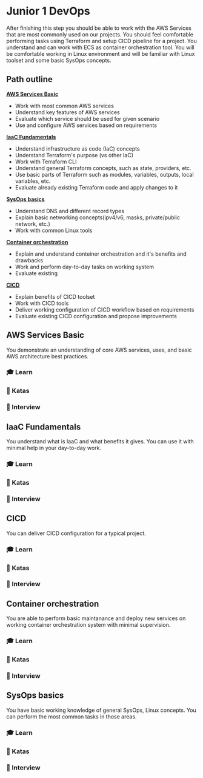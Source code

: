 # Junior 1 DevOps

After finishing this step you should be able to work with the AWS Services that are most commonly used on our projects. You should feel comfortable performing tasks using Terraform and setup CICD pipeline for a project. You understand and can work with ECS as container orchestration tool. You will be comfortable working in Linux environment and will be familiar with Linux toolset and some basic SysOps concepts.

## Path outline

**[AWS Services Basic](#aws-services-basic)**
- Work with most common AWS services
- Understand key features of AWS services
- Evaluate which service should be used for given scenario
- Use and configure AWS services based on requirements

**[IaaC Fundamentals](#iaac-fundamentals)**
- Understand infrastructure as code (IaC) concepts
- Understand Terraform's purpose (vs other IaC)
- Work with Terraform CLI
- Understand general Terraform concepts, such as state, providers, etc.
- Use basic parts of Terraform such as modules, variables, outputs, local variables, etc.
- Evaluate already existing Terraform code and apply changes to it

**[SysOps basics](#sysops-basics)**
- Understand DNS and different record types
- Explain basic networking concepts(ipv4/v6, masks, private/public network, etc.)
- Work with common Linux tools

**[Container orchestration](#container-orchestration)**
- Explain and understand conteiner orchestration and it's benefits and drawbacks
- Work and perform day-to-day tasks on working system
- Evaluate existing

**[CICD](#cicd)**
- Explain benefits of CICD toolset
- Work with CICD tools
- Deliver working configuration of CICD workflow based on requirements
- Evaluate existing CICD configuration and propose improvements

## AWS Services Basic

You demonstrate an understanding of core AWS services, uses, and basic AWS architecture best practices.

### 🎓 Learn
### 📝 Katas
### 🎤 Interview

## IaaC Fundamentals

You understand what is IaaC and what benefits it gives. You can use it with minimal help in your day-to-day work.

### 🎓 Learn
### 📝 Katas
### 🎤 Interview

## CICD

You can deliver CICD configuration for a typical project.

### 🎓 Learn
### 📝 Katas
### 🎤 Interview

## Container orchestration

You are able to perform basic maintanance and deploy new services on working container orchestration system with minimal supervision.

### 🎓 Learn
### 📝 Katas
### 🎤 Interview

## SysOps basics

You have basic working knowledge of general SysOps, Linux concepts. You can perform the most common tasks in those areas.

### 🎓 Learn
### 📝 Katas
### 🎤 Interview
